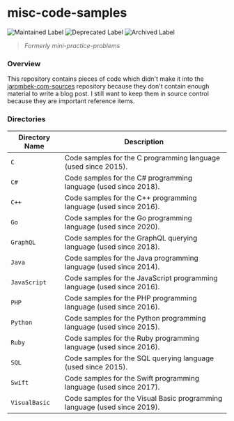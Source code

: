 # misc-code-samples

![Maintained Label](https://img.shields.io/badge/Maintained-No-red?style=for-the-badge)
![Deprecated Label](https://img.shields.io/badge/Deprecated-Yes-lightgray?style=for-the-badge)
![Archived Label](https://img.shields.io/badge/Archived-Yes-lightgray?style=for-the-badge)

> *Formerly mini-practice-problems*

### Overview

This repository contains pieces of code which didn't make it into the [jarombek-com-sources](https://github.com/AJarombek/jarombek-com-sources)
repository because they don't contain enough material to write a blog post.  I still want to keep them in source control because they are
important reference items.

### Directories

| Directory Name    | Description                                                                 |
|-------------------|-----------------------------------------------------------------------------|
| `C`               | Code samples for the C programming language (used since 2015).              |
| `C#`              | Code samples for the C# programming language (used since 2018).             |
| `C++`             | Code samples for the C++ programming language (used since 2016).            |
| `Go`              | Code samples for the Go programming language (used since 2020).             |
| `GraphQL`         | Code samples for the GraphQL querying language (used since 2018).           |
| `Java`            | Code samples for the Java programming language (used since 2014).           |
| `JavaScript`      | Code samples for the JavaScript programming language (used since 2016).     |
| `PHP`             | Code samples for the PHP programming language (used since 2016).            |
| `Python`          | Code samples for the Python programming language (used since 2015).         |
| `Ruby`            | Code samples for the Ruby programming language (used since 2016).           |
| `SQL`             | Code samples for the SQL querying language (used since 2015).               |
| `Swift`           | Code samples for the Swift programming language (used since 2017).          |
| `VisualBasic`     | Code samples for the Visual Basic programming language (used since 2019).   |

